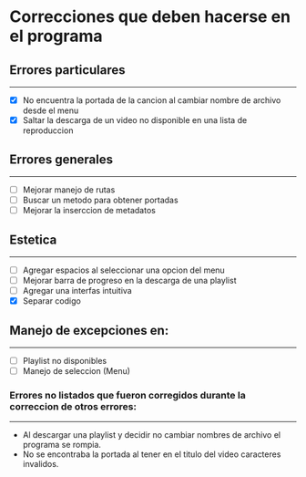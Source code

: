 # Correcciones que deben hacerse en el programa

## Errores particulares
---

- [X] No encuentra la portada de la cancion al cambiar nombre de archivo desde el menu
- [X] Saltar la descarga de un video no disponible en una lista de reproduccion

## Errores generales
---

- [ ] Mejorar manejo de rutas
- [ ] Buscar un metodo para obtener portadas
- [ ] Mejorar la inserccion de metadatos

## Estetica
--- 

- [ ] Agregar espacios al seleccionar una opcion del menu
- [ ] Mejorar barra de progreso en la descarga de una playlist
- [ ] Agregar una interfas intuitiva
- [X] Separar codigo

## Manejo de excepciones en: 
---

- [ ] Playlist no disponibles
- [ ] Manejo de seleccion (Menu)

### Errores no listados que fueron corregidos durante la correccion de otros errores:
---

- Al descargar una playlist y decidir no cambiar nombres de archivo el programa se rompia.
- No se encontraba la portada al tener en el titulo del video caracteres invalidos.
